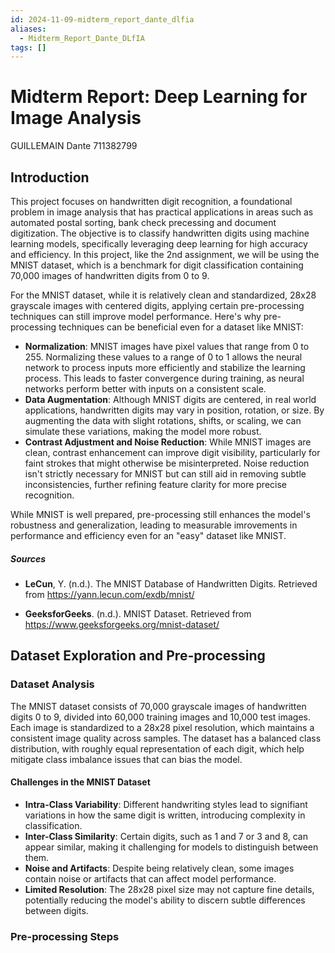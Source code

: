 ```yaml
---
id: 2024-11-09-midterm_report_dante_dlfia
aliases:
  - Midterm_Report_Dante_DLfIA
tags: []
---
```


# Midterm Report: Deep Learning for Image Analysis

GUILLEMAIN Dante 711382799

## Introduction

This project focuses on handwritten digit recognition, a foundational problem in image analysis that has practical applications in areas such as automated postal sorting, bank check precessing and document digitization. The objective is to classify handwritten digits using machine learning models, specifically leveraging deep learning for high accuracy and efficiency. In this project, like the 2nd assignment, we will be using the MNIST dataset, which is a benchmark for digit classification containing 70,000 images of handwritten digits from 0 to 9.

For the MNIST dataset, while it is relatively clean and standardized, 28x28 grayscale images with centered digits, applying certain pre-processing techniques can still improve model performance. Here's why pre-processing techniques can be beneficial even for a dataset like MNIST:

- **Normalization**: MNIST images have pixel values that range from 0 to 255. Normalizing these values to a range of 0 to 1 allows the neural network to process inputs more efficiently and stabilize the learning process. This leads to faster convergence during training, as neural networks perform better with inputs on a consistent scale.
- **Data Augmentation**: Although MNIST digits are centered, in real world applications, handwritten digits may vary in position, rotation, or size. By augmenting the data with slight rotations, shifts, or scaling, we can simulate these variations, making the model more robust.
- **Contrast Adjustment and Noise Reduction**: While MNIST images are clean, contrast enhancement can improve digit visibility, particularly for faint strokes that might otherwise be misinterpreted. Noise reduction isn't strictly necessary for MNIST but can still aid in removing subtle inconsistencies, further refining feature clarity for more precise recognition.

While MNIST is well prepared, pre-processing still enhances the model's robustness and generalization, leading to measurable imrovements in performance and efficiency even for an "easy" dataset like MNIST.

##### Sources

- **LeCun**, Y. (n.d.). The MNIST Database of Handwritten Digits. Retrieved from <https://yann.lecun.com/exdb/mnist/>

- **GeeksforGeeks**. (n.d.). MNIST Dataset. Retrieved from <https://www.geeksforgeeks.org/mnist-dataset/>

## Dataset Exploration and Pre-processing

### Dataset Analysis

The MNIST dataset consists of 70,000 grayscale images of handwritten digits 0 to 9, divided into 60,000 training images and 10,000 test images. Each image is standardized to a 28x28 pixel resolution, which maintains a consistent image quality across samples. The dataset has a balanced class distribution, with roughly equal representation of each digit, which help mitigate class imbalance issues that can bias the model.

#### Challenges in the MNIST Dataset

- **Intra-Class Variability**: Different handwriting styles lead to signifiant variations in how the same digit is written, introducing complexity in classification.
- **Inter-Class Similarity**: Certain digits, such as 1 and 7 or 3 and 8, can appear similar, making it challenging for models to distinguish between them.
- **Noise and Artifacts**: Despite being relatively clean, some images contain noise or artifacts that can affect model performance.
- **Limited Resolution**: The 28x28 pixel size may not capture fine details, potentially reducing the model's ability to discern subtle differences between digits.

### Pre-processing Steps
